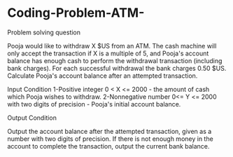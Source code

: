 # Coding-Problem-ATM-
Problem solving question

Pooja would like to withdraw X $US from an ATM. The cash machine will only accept the transaction if X is a multiple of 5, and Pooja's account balance has enough cash to perform the withdrawal transaction (including bank charges). For each successful withdrawal the bank charges 0.50 $US. Calculate Pooja's account balance after an attempted transaction.

Input Condition 
1-Positive integer 0 < X <= 2000 - the amount of cash which Pooja wishes to withdraw.
2-Nonnegative number 0<= Y <= 2000 with two digits of precision - Pooja's initial account balance.

Output Condition

Output the account balance after the attempted transaction, given as a number with two digits of precision. If there is not enough money in the account to complete the transaction, output the current bank balance.

